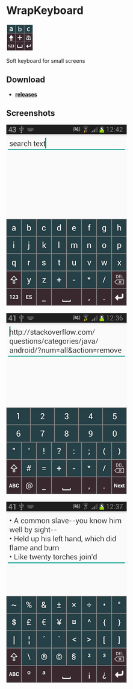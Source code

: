 # WrapKeyboard

![Icon](_img/icon.png)

Soft keyboard for small screens

## Download

- [**releases**](https://github.com/mortalis13/WrapKeyboard-Android/releases)

## Screenshots

![Image_1](_img/wrapkeyboard-1.png)<br><br>
![Image_2](_img/wrapkeyboard-2.png)<br><br>
![Image_3](_img/wrapkeyboard-3.png)
